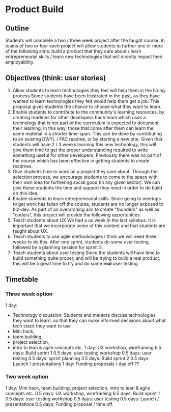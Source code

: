# Product Build

## Outline

Students will complete a two / three week project after the taught course. In teams of two or four each project will allow students to further one or more of the following aims: build a product that they care about / learn entrepreneurial skills / learn new technologies that will directly impact their employability.

## Objectives (think: user stories)
  1. Allow students to learn technologies they feel will help them in the hiring process Some students have been frustrated in the past, as they have wanted to learn technologies they felt would help them get a job. This proposal gives students the chance to choose what they want to learn.
  2. Enable students to contribute to the community's learning resources, by creating readmes for other developers Each team which uses a technology that is not part of the curriculum is expected to document their learning. In this way, those that come after them can learn the same material in a shorter time-span. This can be done by contributing to an existing DWYL / FAC readme, or by starting a new one. Given that students will have 2 / 3 weeks learning this new technology, this will give them time to get the proper understanding required to write something useful for other developers. Previously there was no part of the course which has been effective in getting students to create readmes.
  3. Give students time to work on a project they care about. Through the selection process, we encourage students to come to the space with their own idea for furthering social good (in any given sector). We can give these students the time and support they need in order to do build on this idea.
  4. Enable students to learn entrepreneurial skills. Since going to meetups to get work has fallen off the course, students are no longer exposed to biz-dev. As part of an overarching aim to create "founders" as well as "coders", this project will provide the following opportunities:
  5. Teach students about UX We had a ux week in the last syllabus. It is important that we incorporate some of this content and that students are taught about UX.
  6. Teach students to use agile methodologies I think we will need three weeks to do this. After one sprint, students do some user testing, followed by a planning session for sprint 2.
  7. Teach students about user testing Since the students will have time to build something quite proper, and will be trying to build a real product, this will be a great time to try and do some **real** user testing.

## Timetable
### Three week option

1 day:
  - Technology discussion: Students and mentors discuss technologies they want to learn, so that they can make informed decisions about what tech stack they want to use 
  - Mini hack,
  - team building,
  - project selection,
  - intro to lean & agile concepts etc.
1 day: UX workshop, wireframing
6.5 days: Build sprint 1
0.5 days: user testing workshop
0.5 days: user testing
0.5 days: sprint planning
3.5 days: Build sprint 2
0.5 days: Launch / presentations
1 day: Funding proposals / day off ??

### Two week option

1 day: Mini hack, team building, project selection, intro to lean & agile concepts etc.
0.5 days: UX workshop, wireframing
6.5 days: Build sprint 1
0.5 days: user testing workshop
0.5 days: user testing
0.5 days: Launch / presentations
0.5 days: Funding proposal / time off.
